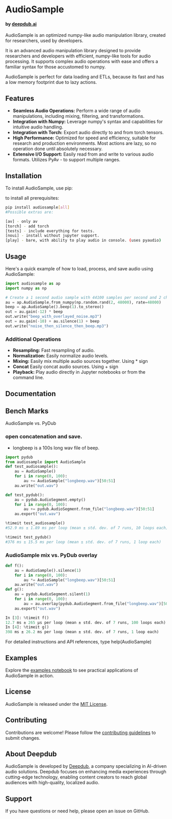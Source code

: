 # AudioSample 
#### by [deepdub.ai](https://deepdub.ai/)
AudioSample is an optimized numpy-like audio manipulation library, created for researchers, used by developers.

It is an advanced audio manipulation library designed to provide researchers and developers with efficient, numpy-like tools for audio processing. It supports complex audio operations with ease and offers a familiar syntax for those accustomed to numpy.

AudioSample is perfect for data loading and ETLs, because its fast and has a low memory footprint due to lazy actions.

## Features

- **Seamless Audio Operations:** Perform a wide range of audio manipulations, including mixing, filtering, and transformations.
- **Integration with Numpy:** Leverage numpy's syntax and capabilities for intuitive audio handling.
- **Integration with Torch:** Export audio directly to and from torch tensors.
- **High Performance:** Optimized for speed and efficiency, suitable for research and production environments. Most actions are lazy, so no operation done until absolutely necessary.
- **Extensive I/O Support:** Easily read from and write to various audio formats. Utilizes PyAv - to support multiple ranges.

## Installation

To install AudioSample, use pip:

to install all prerequisites:
```bash
pip install audiosample[all] 
#Possible extras are:

[av] - only av
[torch] - add torch
[tests] - include everything for tests.
[noui] - install without jupyter support.
[play] - bare, with ability to play audio in console. (uses pyaudio)
```



## Usage

Here's a quick example of how to load, process, and save audio using AudioSample:

```python
import audiosample as ap
import numpy as np

# Create a 1 second audio sample with 44100 samples per second and 2 channels
au = ap.AudioSample.from_numpy(np.random.rand(2, 48000), rate=48000)
beep = ap.AudioSample().beep(1).to_stereo()
out = au.gain(-12) * beep
out.write("beep_with_overlayed_noise.mp3")
out = au.gain(-10) + au.silence(1) + beep
out.write("noise_then_silence_then_beep.mp3")

```

### Additional Operations
- **Resampling:** Fast resampling of audio.
- **Normalization:** Easily normalize audio levels.
- **Mixing:** Easily mix multiple audio sources together. Using * sign
- **Concat** Easily concat audio sources. Using + sign
- **Playback:** Play audio directly in Jupyter notebooks or from the command line.
## Documentation

## Bench Marks
AudioSample vs. PyDub

### open concatenation and save.
- longbeep is a 100s long wav file of beep.

```python
import pydub
from audiosample import AudioSample
def test_audiosample():
    au = AudioSample()
    for i in range(0, 100):
        au += AudioSample("longbeep.wav")[50:51]
    au.write("out.wav")

def test_pydub():
    au = pydub.AudioSegment.empty()
    for i in range(0, 100):
        au += pydub.AudioSegment.from_file("longbeep.wav")[50:51]
    au.export("out.wav")

%timeit test_audiosample()
#52.9 ms ± 1.89 ms per loop (mean ± std. dev. of 7 runs, 10 loops each)

%timeit test_pydub()
#376 ms ± 15.5 ms per loop (mean ± std. dev. of 7 runs, 1 loop each)
```

### AudioSample mix vs. PyDub overlay
```python
def f():
    au = AudioSample().silence(1)
    for i in range(0, 100):
        au *= AudioSample("longbeep.wav")[50:51]
    au.write("out.wav")
def g():
    au = pydub.AudioSegment.silent(1)
    for i in range(0, 100):
        au = au.overlay(pydub.AudioSegment.from_file("longbeep.wav")[50:51], 0)
    au.export("out.wav")

In [3]: %timeit f()
12.7 ms ± 265 μs per loop (mean ± std. dev. of 7 runs, 100 loops each)
In [4]: %timeit g()
398 ms ± 26.2 ms per loop (mean ± std. dev. of 7 runs, 1 loop each)
```

For detailed instructions and API references, type help(AudioSample)

## Examples

Explore the [examples notebook](examples.ipynb) to see practical applications of AudioSample in action.

## License

AudioSample is released under the [MIT License](LICENSE).

## Contributing

Contributions are welcome! Please follow the [contributing guidelines](CONTRIBUTING.md) to submit changes.

## About Deepdub

AudioSample is developed by [Deepdub](https://deepdub.ai/), a company specializing in AI-driven audio solutions. Deepdub focuses on enhancing media experiences through cutting-edge technology, enabling content creators to reach global audiences with high-quality, localized audio.

## Support

If you have questions or need help, please open an issue on GitHub.
